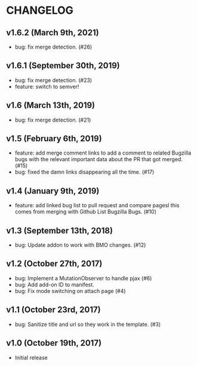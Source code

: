 # CHANGELOG

## v1.6.2 (March 9th, 2021)

* bug: fix merge detection. (#26)


## v1.6.1 (September 30th, 2019)

* bug: fix merge detection. (#23)
* feature: switch to semver!


## v1.6 (March 13th, 2019)

* bug: fix merge detection. (#21)


## v1.5 (February 6th, 2019)

* feature: add merge comment links to add a comment to related Bugzilla
  bugs with the relevant important data about the PR that got merged. (#15)
* bug: fixed the damn links disappearing all the time. (#17)


## v1.4 (January 9th, 2019)

* feature: add linked bug list to pull request and compare pagesl this
  comes from merging with Github List Bugzilla Bugs. (#10)


## v1.3 (September 13th, 2018)

* bug: Update addon to work with BMO changes. (#12)


## v1.2 (October 27th, 2017)

* bug: Implement a MutationObserver to handle pjax (#6)
* bug: Add add-on ID to manifest.
* bug: Fix mode switching on attach page (#4)


## v1.1 (October 23rd, 2017)

* bug: Sanitize title and url so they work in the template. (#3)


## v1.0 (October 19th, 2017)

* Initial release
